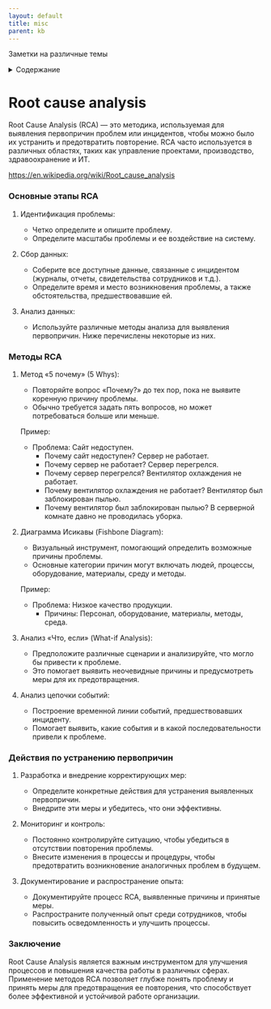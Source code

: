 ```yaml
---
layout: default
title: misc
parent: kb
---
```

Заметки на различные темы

<details close markdown="block">
  <summary>
    Содержание
  </summary>
  {: .text-delta }
1. TOC
{:toc}
</details>

# Root cause analysis
Root Cause Analysis (RCA) — это методика, используемая для выявления первопричин проблем или инцидентов, чтобы можно было их устранить и предотвратить повторение. RCA часто используется в различных областях, таких как управление проектами, производство, здравоохранение и ИТ.

<https://en.wikipedia.org/wiki/Root_cause_analysis>

### Основные этапы RCA

1. Идентификация проблемы:
   - Четко определите и опишите проблему.
   - Определите масштабы проблемы и ее воздействие на систему.

2. Сбор данных:
   - Соберите все доступные данные, связанные с инцидентом (журналы, отчеты, свидетельства сотрудников и т.д.).
   - Определите время и место возникновения проблемы, а также обстоятельства, предшествовавшие ей.

3. Анализ данных:
   - Используйте различные методы анализа для выявления первопричин. Ниже перечислены некоторые из них.

### Методы RCA

1. Метод «5 почему» (5 Whys):
   - Повторяйте вопрос «Почему?» до тех пор, пока не выявите коренную причину проблемы.
   - Обычно требуется задать пять вопросов, но может потребоваться больше или меньше.

   Пример:
   - Проблема: Сайт недоступен.
     - Почему сайт недоступен? Сервер не работает.
     - Почему сервер не работает? Сервер перегрелся.
     - Почему сервер перегрелся? Вентилятор охлаждения не работает.
     - Почему вентилятор охлаждения не работает? Вентилятор был заблокирован пылью.
     - Почему вентилятор был заблокирован пылью? В серверной комнате давно не проводилась уборка.

2. Диаграмма Исикавы (Fishbone Diagram):
   - Визуальный инструмент, помогающий определить возможные причины проблемы.
   - Основные категории причин могут включать людей, процессы, оборудование, материалы, среду и методы.

   Пример:
   - Проблема: Низкое качество продукции.
     - Причины: Персонал, оборудование, материалы, методы, среда.

3. Анализ «Что, если» (What-if Analysis):
   - Предположите различные сценарии и анализируйте, что могло бы привести к проблеме.
   - Это помогает выявить неочевидные причины и предусмотреть меры для их предотвращения.

4. Анализ цепочки событий:
   - Построение временной линии событий, предшествовавших инциденту.
   - Помогает выявить, какие события и в какой последовательности привели к проблеме.

### Действия по устранению первопричин

1. Разработка и внедрение корректирующих мер:
   - Определите конкретные действия для устранения выявленных первопричин.
   - Внедрите эти меры и убедитесь, что они эффективны.

2. Мониторинг и контроль:
   - Постоянно контролируйте ситуацию, чтобы убедиться в отсутствии повторения проблемы.
   - Внесите изменения в процессы и процедуры, чтобы предотвратить возникновение аналогичных проблем в будущем.

3. Документирование и распространение опыта:
   - Документируйте процесс RCA, выявленные причины и принятые меры.
   - Распространите полученный опыт среди сотрудников, чтобы повысить осведомленность и улучшить процессы.

### Заключение

Root Cause Analysis является важным инструментом для улучшения процессов и повышения качества работы в различных сферах. Применение методов RCA позволяет глубже понять проблему и принять меры для предотвращения ее повторения, что способствует более эффективной и устойчивой работе организации.

